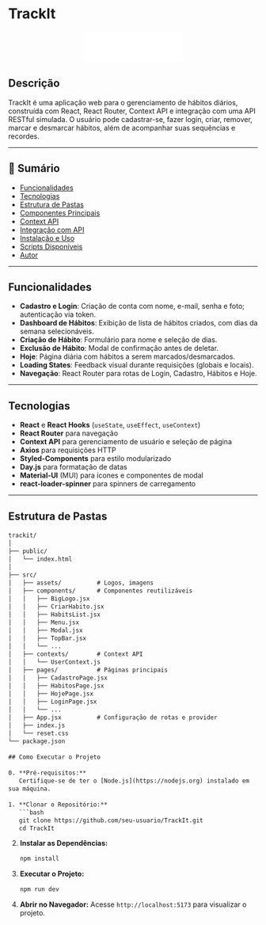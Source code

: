 # TrackIt

<div align="center">
  <img src="./src/assets/logoTopBar.png" alt="TrackIt Logo" width="200" />
</div>

## Descrição

TrackIt é uma aplicação web para o gerenciamento de hábitos diários, construída com React, React Router, Context API e integração com uma API RESTful simulada. O usuário pode cadastrar-se, fazer login, criar, remover, marcar e desmarcar hábitos, além de acompanhar suas sequências e recordes.

---

## 📑 Sumário

- [Funcionalidades](#funcionalidades)  
- [Tecnologias](#tecnologias)  
- [Estrutura de Pastas](#estrutura-de-pastas)  
- [Componentes Principais](#componentes-principais)  
- [Context API](#context-api)  
- [Integração com API](#integração-com-api)  
- [Instalação e Uso](#instalação-e-uso)  
- [Scripts Disponíveis](#scripts-disponíveis)  
- [Autor](#autor)  

---

## Funcionalidades

- **Cadastro e Login**: Criação de conta com nome, e-mail, senha e foto; autenticação via token.  
- **Dashboard de Hábitos**: Exibição de lista de hábitos criados, com dias da semana selecionáveis.  
- **Criação de Hábito**: Formulário para nome e seleção de dias.  
- **Exclusão de Hábito**: Modal de confirmação antes de deletar.  
- **Hoje**: Página diária com hábitos a serem marcados/desmarcados.  
- **Loading States**: Feedback visual durante requisições (globais e locais).  
- **Navegação**: React Router para rotas de Login, Cadastro, Hábitos e Hoje.  

---

## Tecnologias

- **React** e **React Hooks** (`useState`, `useEffect`, `useContext`)  
- **React Router** para navegação  
- **Context API** para gerenciamento de usuário e seleção de página  
- **Axios** para requisições HTTP  
- **Styled‑Components** para estilo modularizado  
- **Day.js** para formatação de datas  
- **Material‑UI** (MUI) para ícones e componentes de modal  
- **react-loader-spinner** para spinners de carregamento  

---

## Estrutura de Pastas

```plaintext
trackit/
│
├── public/
│   └── index.html
│
├── src/
│   ├── assets/          # Logos, imagens
│   ├── components/      # Componentes reutilizáveis
│   │   ├── BigLogo.jsx
│   │   ├── CriarHabito.jsx
│   │   ├── HabitsList.jsx
│   │   ├── Menu.jsx
│   │   ├── Modal.jsx
│   │   ├── TopBar.jsx
│   │   └── ...
│   ├── contexts/        # Context API
│   │   └── UserContext.js
│   ├── pages/           # Páginas principais
│   │   ├── CadastroPage.jsx
│   │   ├── HabitosPage.jsx
│   │   ├── HojePage.jsx
│   │   ├── LoginPage.jsx
│   │   └── ...
│   ├── App.jsx          # Configuração de rotas e provider
│   ├── index.js
│   └── reset.css
└── package.json

## Como Executar o Projeto

0. **Pré-requisitos:**
   Certifique-se de ter o [Node.js](https://nodejs.org) instalado em sua máquina.

1. **Clonar o Repositório:**
   ```bash
   git clone https://github.com/seu-usuario/TrackIt.git
   cd TrackIt
   ```

2. **Instalar as Dependências:**
   ```bash
   npm install 
   ```

3. **Executar o Projeto:**
   ```bash
   npm run dev
   ```

4. **Abrir no Navegador:**
   Acesse `http://localhost:5173` para visualizar o projeto.
